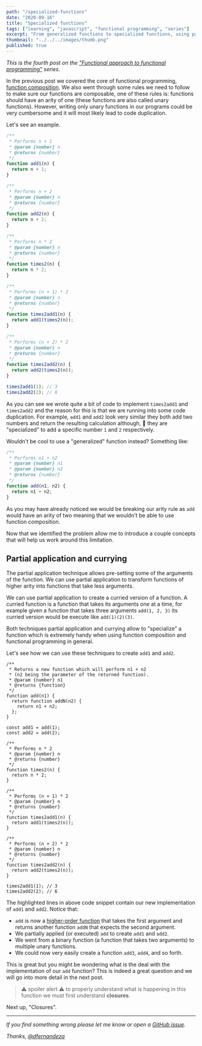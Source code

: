 ```yaml
---
path: "/specialized-functions"
date: "2020-09-16"
title: "Specialized functions"
tags: ["learning", "javascript", "functional programming", "series"]
excerpt: "From generalized functions to specialized functions, using partial application and currying."
thumbnail: "../../../images/thumb.png"
published: true
---
```


_This is the fourth post on the ["Functional approach to functional programming"](/functional-approach-to-functional-programming) series._

In the previous post we covered the core of functional programming, [function composition](/function-composition-first-steps). We also went through some rules we need to follow to make sure our functions are composable, one of these rules is: functions should have an arity of one (these functions are also called unary functions). However, writing only unary functions in our programs could be very cumbersome and it will most likely lead to code duplication. 

Let's see an example.

```js
/**
 * Performs n + 1
 * @param {number} n
 * @returns {number}
 */
function add1(n) {
  return n + 1;
}

/**
 * Performs n + 2
 * @param {number} n
 * @returns {number}
 */
function add2(n) {
  return n + 2;
}

/**
 * Performs n * 2
 * @param {number} n
 * @returns {number}
 */
function times2(n) {
  return n * 2;
}

/**
 * Performs (n + 1) * 2
 * @param {number} n
 * @returns {number}
 */
function times2add1(n) {
  return add1(times2(n));
}

/**
 * Performs (n + 2) * 2
 * @param {number} n
 * @returns {number}
 */
function times2add2(n) {
  return add2(times2(n));
}

times2add1(1); // 3
times2add2(2); // 6
```

As you can see we wrote quite a bit of code to implement `times2add1` and `times2add2` and the reason for this is that we are running into some code duplication. For example, `add1` and `add2` look very similar they both add two numbers and return the resulting calculation although, 🤔 they are "specialized" to add a specific number `1` and `2` respectively. 

Wouldn't be cool to use a "generalized" function instead? Something like:

```js
/**
 * Performs n1 + n2
 * @param {number} n1
 * @param {number} n2
 * @returns {number}
 */
function add(n1, n2) {
  return n1 + n2;
}
```

As you may have already noticed we would be breaking our arity rule as `add` would have an arity of two meaning that we wouldn't be able to use function composition. 

Now that we identified the problem allow me to introduce a couple concepts that will help us work around this limitation.

## Partial application and currying

The partial application technique allows pre-setting some of the arguments of the function. We can use partial application to transform functions of higher arity into functions that take less arguments. 

We can use partial application to create a curried version of a function. A curried function is a function that takes its arguments one at a time, for example given a function that takes three arguments `add(1, 2, 3)` its curried version would be execute like `add(1)(2)(3)`.

Both techniques partial application and currying allow to "specialize" a function which is extremely handy when using function composition and functional programming in general.

Let's see how we can use these techniques to create `add1` and `add2`.  

```js{1-11, 13-14}
/**
 * Returns a new function which will perform n1 + n2 
 * (n2 being the parameter of the returned function).
 * @param {number} n1 
 * @returns {function}
 */
function add(n1) {
  return function addN(n2) {
    return n1 + n2;
  };
}

const add1 = add(1);
const add2 = add(2);

/**
 * Performs n * 2
 * @param {number} n
 * @returns {number}
 */
function times2(n) {
  return n * 2;
}

/**
 * Performs (n + 1) * 2
 * @param {number} n
 * @returns {number}
 */
function times2add1(n) {
  return add1(times2(n));
}

/**
 * Performs (n + 2) * 2
 * @param {number} n
 * @returns {number}
 */
function times2add2(n) {
  return add2(times2(n));
}

times2add1(1); // 3
times2add2(2); // 6
```

The highlighted lines in above code snippet contain our new implementation of `add1` and `add2`. Notice that:

- `add` is now a [higher-order function](/functions-as-values) that takes the first argument and returns another function `addN` that expects the second argument.
- We partially applied (or executed) `add` to create `add1` and `add2`.
- We went from a binary function (a function that takes two arguments) to multiple unary functions.
- We could now very easily create a function `add3`, `add4`, and so forth.

This is great but you might be wondering what is the deal with the implementation of our `add` function? This is indeed a great question and we will go into more detail in the next post. 

>⚠️ spoiler alert ⚠️ to properly understand what is happening in this function we must first understand **closures**.

Next up, "Closures".

---

_If you find something wrong please let me know or open a [GitHub issue](https://github.com/dfernandeza/danifdz/issues)._

_Thanks, [@dfernandeza](https://twitter.com/dfernandeza)_
